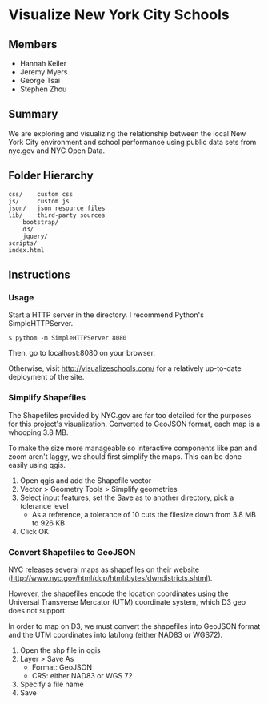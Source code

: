 Visualize New York City Schools
===============================

Members
-------

*   Hannah Keiler
*   Jeremy Myers
*   George Tsai
*   Stephen Zhou

Summary
-------

We are exploring and visualizing the relationship between the local New York
City environment and school performance using public data sets from nyc.gov and
NYC Open Data.

Folder Hierarchy
----------------

    css/    custom css
    js/     custom js
    json/   json resource files
    lib/    third-party sources
        bootstrap/
        d3/
        jquery/
    scripts/
    index.html 

Instructions
------------

### Usage

Start a HTTP server in the directory. I recommend Python's SimpleHTTPServer.

    $ pythom -m SimpleHTTPServer 8080

Then, go to localhost:8080 on your browser.

Otherwise, visit http://visualizeschools.com/ for a relatively up-to-date
deployment of the site.

### Simplify Shapefiles

The Shapefiles provided by NYC.gov are far too detailed for the purposes for
this project's visualization. Converted to GeoJSON format, each map is a
whooping 3.8 MB.

To make the size more manageable so interactive components like pan and zoom
aren't laggy, we should first simplify the maps. This can be done easily using
qgis.

1.  Open qgis and add the Shapefile vector
2.  Vector > Geometry Tools > Simplify geometries
3.  Select input features, set the Save as to another directory, pick a
    tolerance level
    *   As a reference, a tolerance of 10 cuts the filesize down from 3.8 MB to
        926 KB 
4.  Click OK

### Convert Shapefiles to GeoJSON

NYC releases several maps as shapefiles on their website
(http://www.nyc.gov/html/dcp/html/bytes/dwndistricts.shtml).

However, the shapefiles encode the location coordinates using the Universal
Transverse Mercator (UTM) coordinate system, which D3 geo does not support.

In order to map on D3, we must convert the shapefiles into GeoJSON format and
the UTM coordinates into lat/long (either NAD83 or WGS72).

1.  Open the shp file in qgis
2.  Layer > Save As
    *   Format: GeoJSON
    *   CRS: either NAD83 or WGS 72 
3.  Specify a file name
4.  Save


